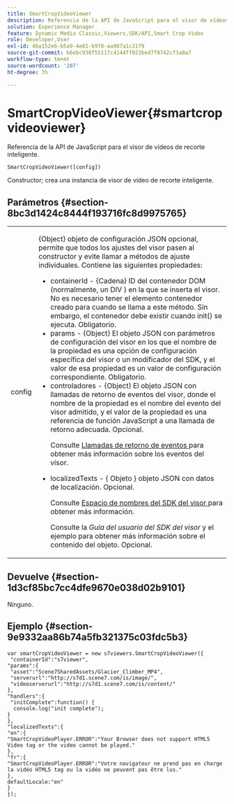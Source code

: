 ```yaml
---
title: SmartCropVideoViewer
description: Referencia de la API de JavaScript para el visor de vídeos de recorte inteligente.
solution: Experience Manager
feature: Dynamic Media Classic,Viewers,SDK/API,Smart Crop Video
role: Developer,User
exl-id: 4ba152e6-b5a9-4e81-b9f8-aa987a1c31f9
source-git-commit: b6ebc938f55117c4144ff921bed7f8742cf3a8a7
workflow-type: tm+mt
source-wordcount: '207'
ht-degree: 3%

---
```


# SmartCropVideoViewer{#smartcropvideoviewer}

Referencia de la API de JavaScript para el visor de vídeos de recorte inteligente.

`SmartCropVideoViewer([config])`

Constructor; crea una instancia de visor de vídeo de recorte inteligente.

## Parámetros {#section-8bc3d1424c8444f193716fc8d9975765}

<table id="table_896DFF34A68A403DB93A6D597461A573"> 
 <tbody> 
  <tr> 
   <td colname="col1"> <p> <span class="codeph"> <span class="varname"> config </span> </span> </p> </td> 
   <td colname="col2"> <p> <span class="codeph"> {Object} </span> objeto de configuración JSON opcional, permite que todos los ajustes del visor pasen al constructor y evite llamar a métodos de ajuste individuales. Contiene las siguientes propiedades: </p> <p> 
     <ul id="ul_266C711E8E75471E90C15F39A96A142F"> 
      <li id="li_71857BBD652243A094E936C2C8EA9702"> <span class="codeph"> containerId </span> - <span class="codeph"> {Cadena} </span> ID del contenedor DOM (normalmente, un <span class="codeph"> DIV </span>) en la que se inserta el visor. No es necesario tener el elemento contenedor creado para cuando se llama a este método. Sin embargo, el contenedor debe existir cuando <span class="codeph"> init() </span> se ejecuta. Obligatorio. </li> 
      <li id="li_3D28979F04274AC9B507B33D4275FC3A"> <span class="codeph"> params </span> - <span class="codeph"> {Object} </span> El objeto JSON con parámetros de configuración del visor en los que el nombre de la propiedad es una opción de configuración específica del visor o un modificador del SDK, y el valor de esa propiedad es un valor de configuración correspondiente. Obligatorio. </li> 
      <li id="li_A40AC2167575415FB3383D070E27B9AB"> <span class="codeph"> controladores </span> - <span class="codeph"> {Object} </span> El objeto JSON con llamadas de retorno de eventos del visor, donde el nombre de la propiedad es el nombre del evento del visor admitido, y el valor de la propiedad es una referencia de función JavaScript a una llamada de retorno adecuada. Opcional. <p>Consulte <a href="../../../c-html5-aem-asset-viewers/c-html5-aem-smartcropvideo/c-html5-aem-smartcropvideo-viewer-event-callbacks.md#concept-ebe5a4c1853d4912a919d86df35c1f6d" format="dita" scope="local"> Llamadas de retorno de eventos </a> para obtener más información sobre los eventos del visor. </p> </li> 
      <li id="li_D344288C9B584E569F7BF92D960F9DF8"> <p> <span class="codeph"> localizedTexts </span> - { <span class="codeph"> Objeto </span>} objeto JSON con datos de localización. Opcional. </p> <p>Consulte <a href="../../../c-html5-aem-asset-viewers/c-html5-aem-smartcropvideo/r-html5-aem-smartcropvideo-viewer-namespace.md#concept-679bfabb3e3e4c12a285c4e9c4144153" format="dita" scope="local"> Espacio de nombres del SDK del visor </a> para obtener más información. </p> <p>Consulte la <i>Guía del usuario del SDK del visor</i> y el ejemplo para obtener más información sobre el contenido del objeto. Opcional. </p> </li> 
     </ul> </p> </td> 
  </tr> 
 </tbody> 
</table>

## Devuelve {#section-1d3cf85bc7cc4dfe9670e038d02b9101}

Ninguno.

## Ejemplo {#section-9e9332aa86b74a5fb321375c03fdc5b3}

```
var smartCropVideoViewer = new s7viewers.SmartCropVideoViewer({ 
 "containerId":"s7viewer", 
"params":{ 
 "asset":"Scene7SharedAssets/Glacier_Climber_MP4", 
 "serverurl":"http://s7d1.scene7.com/is/image/", 
 "videoserverurl":"http://s7d1.scene7.com/is/content/" 
}, 
"handlers":{ 
 "initComplete":function() { 
  console.log("init complete"); 
} 
}, 
"localizedTexts":{ 
"en":{ 
"SmartCropVideoPlayer.ERROR":"Your Browser does not support HTML5 Video tag or the video cannot be played." 
}, 
"fr":{ 
"SmartCropVideoPlayer.ERROR":"Votre navigateur ne prend pas en charge la vidéo HTML5 tag ou la vidéo ne peuvent pas être lus." 
}, 
defaultLocale:"en" 
} 
});
```
